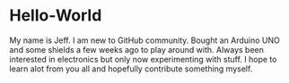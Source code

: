 # Hello-World
My name is Jeff. I am new to GitHub community. Bought an Arduino UNO and some shields a few weeks ago to play around with.
Always been interested in electronics but only now experimenting with stuff. I hope to learn alot from you all and hopefully
contribute something myself.
